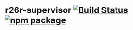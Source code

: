 # r26r-supervisor [![Build Status][build-badge]][build] [![npm package][npm-badge]][npm]


[build-badge]: https://travis-ci.org/zinserjan/r26r-supervisor.svg?branch=master
[build]: https://travis-ci.org/zinserjan/r26r-supervisor
[npm-badge]: https://img.shields.io/npm/v/r26r-supervisor.svg?style=flat-square
[npm]: https://www.npmjs.com/package/r26r-supervisor
